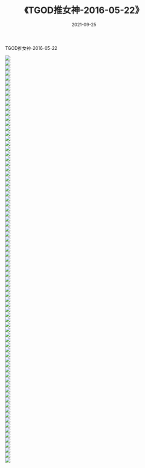 ﻿---
layout: post
title:  《TGOD推女神-2016-05-22》
date:   2021-09-25
img: http://img.660000.xyz/Sharelink/网络美图/2021/TGOD推女神-2016-05-22/000.jpg
categories: [美女, 清纯, 唯美]
---

TGOD推女神-2016-05-22

  ![](http://img.660000.xyz/Sharelink/网络美图/2021/TGOD推女神-2016-05-22/001.jpg) <br> ![](http://img.660000.xyz/Sharelink/网络美图/2021/TGOD推女神-2016-05-22/002.jpg) <br> ![](http://img.660000.xyz/Sharelink/网络美图/2021/TGOD推女神-2016-05-22/003.jpg) <br> ![](http://img.660000.xyz/Sharelink/网络美图/2021/TGOD推女神-2016-05-22/004.jpg) <br> ![](http://img.660000.xyz/Sharelink/网络美图/2021/TGOD推女神-2016-05-22/005.jpg) <br> ![](http://img.660000.xyz/Sharelink/网络美图/2021/TGOD推女神-2016-05-22/006.jpg) <br> ![](http://img.660000.xyz/Sharelink/网络美图/2021/TGOD推女神-2016-05-22/007.jpg) <br> ![](http://img.660000.xyz/Sharelink/网络美图/2021/TGOD推女神-2016-05-22/008.jpg) <br> ![](http://img.660000.xyz/Sharelink/网络美图/2021/TGOD推女神-2016-05-22/009.jpg) <br> ![](http://img.660000.xyz/Sharelink/网络美图/2021/TGOD推女神-2016-05-22/010.jpg) <br> ![](http://img.660000.xyz/Sharelink/网络美图/2021/TGOD推女神-2016-05-22/011.jpg) <br> ![](http://img.660000.xyz/Sharelink/网络美图/2021/TGOD推女神-2016-05-22/012.jpg) <br> ![](http://img.660000.xyz/Sharelink/网络美图/2021/TGOD推女神-2016-05-22/013.jpg) <br> ![](http://img.660000.xyz/Sharelink/网络美图/2021/TGOD推女神-2016-05-22/014.jpg) <br> ![](http://img.660000.xyz/Sharelink/网络美图/2021/TGOD推女神-2016-05-22/015.jpg) <br> ![](http://img.660000.xyz/Sharelink/网络美图/2021/TGOD推女神-2016-05-22/016.jpg) <br> ![](http://img.660000.xyz/Sharelink/网络美图/2021/TGOD推女神-2016-05-22/017.jpg) <br> ![](http://img.660000.xyz/Sharelink/网络美图/2021/TGOD推女神-2016-05-22/018.jpg) <br> ![](http://img.660000.xyz/Sharelink/网络美图/2021/TGOD推女神-2016-05-22/019.jpg) <br> ![](http://img.660000.xyz/Sharelink/网络美图/2021/TGOD推女神-2016-05-22/020.jpg) <br> ![](http://img.660000.xyz/Sharelink/网络美图/2021/TGOD推女神-2016-05-22/021.jpg) <br> ![](http://img.660000.xyz/Sharelink/网络美图/2021/TGOD推女神-2016-05-22/022.jpg) <br> ![](http://img.660000.xyz/Sharelink/网络美图/2021/TGOD推女神-2016-05-22/023.jpg) <br> ![](http://img.660000.xyz/Sharelink/网络美图/2021/TGOD推女神-2016-05-22/024.jpg) <br> ![](http://img.660000.xyz/Sharelink/网络美图/2021/TGOD推女神-2016-05-22/025.jpg) <br> ![](http://img.660000.xyz/Sharelink/网络美图/2021/TGOD推女神-2016-05-22/026.jpg) <br> ![](http://img.660000.xyz/Sharelink/网络美图/2021/TGOD推女神-2016-05-22/027.jpg) <br> ![](http://img.660000.xyz/Sharelink/网络美图/2021/TGOD推女神-2016-05-22/028.jpg) <br> ![](http://img.660000.xyz/Sharelink/网络美图/2021/TGOD推女神-2016-05-22/029.jpg) <br> ![](http://img.660000.xyz/Sharelink/网络美图/2021/TGOD推女神-2016-05-22/030.jpg) <br> ![](http://img.660000.xyz/Sharelink/网络美图/2021/TGOD推女神-2016-05-22/031.jpg) <br> ![](http://img.660000.xyz/Sharelink/网络美图/2021/TGOD推女神-2016-05-22/032.jpg) <br> ![](http://img.660000.xyz/Sharelink/网络美图/2021/TGOD推女神-2016-05-22/033.jpg) <br> ![](http://img.660000.xyz/Sharelink/网络美图/2021/TGOD推女神-2016-05-22/034.jpg) <br> ![](http://img.660000.xyz/Sharelink/网络美图/2021/TGOD推女神-2016-05-22/035.jpg) <br> ![](http://img.660000.xyz/Sharelink/网络美图/2021/TGOD推女神-2016-05-22/036.jpg) <br> ![](http://img.660000.xyz/Sharelink/网络美图/2021/TGOD推女神-2016-05-22/037.jpg) <br> ![](http://img.660000.xyz/Sharelink/网络美图/2021/TGOD推女神-2016-05-22/038.jpg) <br> ![](http://img.660000.xyz/Sharelink/网络美图/2021/TGOD推女神-2016-05-22/039.jpg) <br> ![](http://img.660000.xyz/Sharelink/网络美图/2021/TGOD推女神-2016-05-22/040.jpg) <br> ![](http://img.660000.xyz/Sharelink/网络美图/2021/TGOD推女神-2016-05-22/041.jpg) <br> ![](http://img.660000.xyz/Sharelink/网络美图/2021/TGOD推女神-2016-05-22/042.jpg) <br> ![](http://img.660000.xyz/Sharelink/网络美图/2021/TGOD推女神-2016-05-22/043.jpg) <br> ![](http://img.660000.xyz/Sharelink/网络美图/2021/TGOD推女神-2016-05-22/044.jpg) <br> ![](http://img.660000.xyz/Sharelink/网络美图/2021/TGOD推女神-2016-05-22/045.jpg) <br> ![](http://img.660000.xyz/Sharelink/网络美图/2021/TGOD推女神-2016-05-22/046.jpg) <br> ![](http://img.660000.xyz/Sharelink/网络美图/2021/TGOD推女神-2016-05-22/047.jpg) <br> ![](http://img.660000.xyz/Sharelink/网络美图/2021/TGOD推女神-2016-05-22/048.jpg) <br> ![](http://img.660000.xyz/Sharelink/网络美图/2021/TGOD推女神-2016-05-22/049.jpg) <br> ![](http://img.660000.xyz/Sharelink/网络美图/2021/TGOD推女神-2016-05-22/050.jpg) <br> ![](http://img.660000.xyz/Sharelink/网络美图/2021/TGOD推女神-2016-05-22/051.jpg) <br> ![](http://img.660000.xyz/Sharelink/网络美图/2021/TGOD推女神-2016-05-22/052.jpg) <br> ![](http://img.660000.xyz/Sharelink/网络美图/2021/TGOD推女神-2016-05-22/053.jpg) <br> ![](http://img.660000.xyz/Sharelink/网络美图/2021/TGOD推女神-2016-05-22/054.jpg) <br> ![](http://img.660000.xyz/Sharelink/网络美图/2021/TGOD推女神-2016-05-22/055.jpg) <br> ![](http://img.660000.xyz/Sharelink/网络美图/2021/TGOD推女神-2016-05-22/056.jpg) <br> ![](http://img.660000.xyz/Sharelink/网络美图/2021/TGOD推女神-2016-05-22/057.jpg) <br> ![](http://img.660000.xyz/Sharelink/网络美图/2021/TGOD推女神-2016-05-22/058.jpg) <br> ![](http://img.660000.xyz/Sharelink/网络美图/2021/TGOD推女神-2016-05-22/059.jpg) <br> ![](http://img.660000.xyz/Sharelink/网络美图/2021/TGOD推女神-2016-05-22/060.jpg) <br> ![](http://img.660000.xyz/Sharelink/网络美图/2021/TGOD推女神-2016-05-22/061.jpg) <br> ![](http://img.660000.xyz/Sharelink/网络美图/2021/TGOD推女神-2016-05-22/062.jpg) <br> ![](http://img.660000.xyz/Sharelink/网络美图/2021/TGOD推女神-2016-05-22/063.jpg) <br> ![](http://img.660000.xyz/Sharelink/网络美图/2021/TGOD推女神-2016-05-22/064.jpg) <br> ![](http://img.660000.xyz/Sharelink/网络美图/2021/TGOD推女神-2016-05-22/065.jpg) <br> ![](http://img.660000.xyz/Sharelink/网络美图/2021/TGOD推女神-2016-05-22/066.jpg) <br> ![](http://img.660000.xyz/Sharelink/网络美图/2021/TGOD推女神-2016-05-22/067.jpg) <br> ![](http://img.660000.xyz/Sharelink/网络美图/2021/TGOD推女神-2016-05-22/068.jpg) <br> ![](http://img.660000.xyz/Sharelink/网络美图/2021/TGOD推女神-2016-05-22/069.jpg) <br> ![](http://img.660000.xyz/Sharelink/网络美图/2021/TGOD推女神-2016-05-22/070.jpg) <br> ![](http://img.660000.xyz/Sharelink/网络美图/2021/TGOD推女神-2016-05-22/071.jpg) <br> ![](http://img.660000.xyz/Sharelink/网络美图/2021/TGOD推女神-2016-05-22/072.jpg) <br> ![](http://img.660000.xyz/Sharelink/网络美图/2021/TGOD推女神-2016-05-22/073.jpg) <br> ![](http://img.660000.xyz/Sharelink/网络美图/2021/TGOD推女神-2016-05-22/074.jpg) <br> ![](http://img.660000.xyz/Sharelink/网络美图/2021/TGOD推女神-2016-05-22/075.jpg) <br> ![](http://img.660000.xyz/Sharelink/网络美图/2021/TGOD推女神-2016-05-22/076.jpg) <br> ![](http://img.660000.xyz/Sharelink/网络美图/2021/TGOD推女神-2016-05-22/077.jpg) <br> ![](http://img.660000.xyz/Sharelink/网络美图/2021/TGOD推女神-2016-05-22/078.jpg) <br> ![](http://img.660000.xyz/Sharelink/网络美图/2021/TGOD推女神-2016-05-22/079.jpg) <br> ![](http://img.660000.xyz/Sharelink/网络美图/2021/TGOD推女神-2016-05-22/080.jpg) <br> ![](http://img.660000.xyz/Sharelink/网络美图/2021/TGOD推女神-2016-05-22/081.jpg) <br>